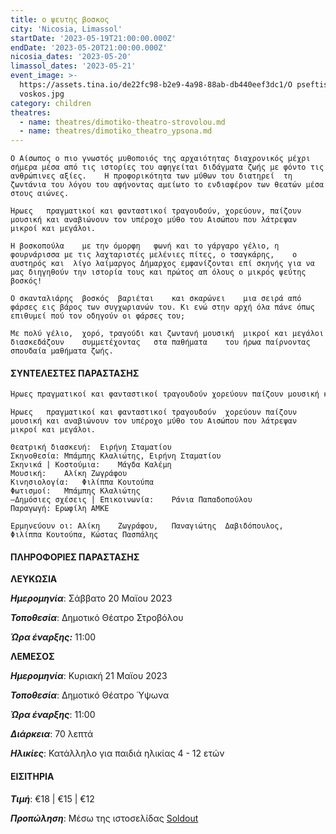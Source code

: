 ```yaml
---
title: ο ψευτης βοσκος
city: 'Nicosia, Limassol'
startDate: '2023-05-19T21:00:00.000Z'
endDate: '2023-05-20T21:00:00.000Z'
nicosia_dates: '2023-05-20'
limassol_dates: '2023-05-21'
event_image: >-
  https://assets.tina.io/de22fc98-b2e9-4a98-88ab-db440eef3dc1/O pseftis
  voskos.jpg
category: children
theatres:
  - name: theatres/dimotiko-theatro-strovolou.md
  - name: theatres/dimotiko_theatro_ypsona.md
---
```


```
Ο Αίσωπος ο πιο γνωστός μυθοποιός της αρχαιότητας διαχρονικός μέχρι σήμερα μέσα από τις ιστορίες του αφηγείται διδάγματα ζωής με φόντο τις ανθρώπινες αξίες.	Η προφορικότητα των μύθων του διατηρεί	τη ζωντάνια	του λόγου του αφήνοντας	αμείωτο	το ενδιαφέρον των θεατών μέσα στους αιώνες.

Ήρωες	πραγματικοί	και φανταστικοί	τραγουδούν, χορεύουν, παίζουν μουσική και αναβιώνουν τον υπέροχο μύθο του Αισώπου που λάτρεψαν μικροί και μεγάλοι. 

Η βοσκοπούλα	με την όμορφη	φωνή και το γάργαρο	γέλιο, η φουρνάρισσα με τις λαχταριστές μελένιες πίτες,	ο τσαγκάρης,	ο αυστηρός και	λίγο λαίμαργος Δήμαρχος εμφανίζονται επί σκηνής για να μας διηγηθούν την ιστορία τους και πρώτος απ	όλους ο μικρός ψεύτης βοσκός!

Ο σκανταλιάρης	βοσκός	βαριέται	και σκαρώνει	μια σειρά από φάρσες εις βάρος των συγχωριανών του.	Κι ενώ στην αρχή όλα πάνε όπως επιθυμεί πού τον οδηγούν οι φάρσες του;

Με πολύ γέλιο,	χορό, τραγούδι και ζωντανή μουσική	μικροί και μεγάλοι	διασκεδάζουν	συμμετέχοντας	στα παθήματα	του ήρωα παίρνοντας σπουδαία μαθήματα ζωής.

```

#### ΣΥΝΤΕΛΕΣΤΕΣ ΠΑΡΑΣΤΑΣΗΣ

```html
Ήρωες πραγματικοί και φανταστικοί τραγουδούν χορεύουν παίζουν μουσική και αναβιώνουν τον υπέροχο μύθο του Αισώπου που λάτρεψαν μικροί και μεγάλοι Η βοσκοπούλα με την όμορφη
```

```
Ήρωες	πραγματικοί	και φανταστικοί	τραγουδούν	χορεύουν παίζουν μουσική και αναβιώνουν τον υπέροχο μύθο του Αισώπου που λάτρεψαν μικροί και μεγάλοι.
```

```
Θεατρική διασκευή:	Ειρήνη Σταματίου
Σκηνοθεσία: Μπάμπης Κλαλιώτης, Ειρήνη Σταματίου
Σκηνικά | Κοστούμια:	Μάγδα Καλέμη
Μουσική:	Αλίκη Ζωγράφου
Κινησιολογία:	Φιλίππα Κουτούπα
Φωτισμοί:	Μπάμπης Κλαλιώτης
–Δημόσιες σχέσεις |	Επικοινωνία:	Ράνια Παπαδοπούλου
Παραγωγή: Ερωφίλη ΑΜΚΕ

Ερμηνεύουν οι: Αλίκη	Ζωγράφου,	Παναγιώτης	Δαβιδόπουλος,	Φιλίππα Κουτούπα, Κώστας Πασπάλης
```

#### ΠΛΗΡΟΦΟΡΙΕΣ ΠΑΡΑΣΤΑΣΗΣ

**ΛΕΥΚΩΣΙΑ**

***Ημερομηνία***: Σάββατο 20 Μαϊου 2023

***Τοποθεσία***: Δημοτικό Θέατρο Στροβόλου

***Ώρα έναρξης:*** 11:00

**ΛΕΜΕΣΟΣ**

***Ημερομηνία***: Κυριακή 21 Μαϊου 2023

***Τοποθεσία***: Δημοτικό Θέατρο Ύψωνα

***Ώρα έναρξης***: 11:00

***Διάρκεια***: 70 λεπτά

***Ηλικίες***: Κατάλληλο για παιδιά ηλικίας 4 - 12 ετών

#### ΕΙΣΙΤΗΡΙΑ

***Τιμή***: €18 | €15 | €12

***Προπώληση***: Μέσω της ιστοσελίδας  [Soldout](https://www.soldoutticketbox.com/o-pseftis-voskos-may-2023/?lang=en "")
